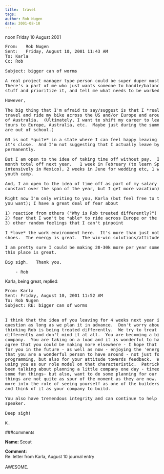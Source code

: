 ```yaml
---
title:  travel 
tags: 
author: Rob Nugen
date: 2001-08-10
---
```


<p class=date>noon Friday 10 August 2001</p>

<pre>
From:	Rob Nugen
Sent:	Friday, August 10, 2001 11:43 AM
To:	Karla
Cc:	Rob

Subject: bigger can of worms

A real project manager type person could be super duper most excellent.
There's a part of me who just wants someone to handle/balance the incoming
stuff and prioritize it, and tell me what needs to be worked on.

However,

The big thing that I'm afraid to say/suggest is that I *really* want to
travel and ride my bike across the US and/or Europe and around the perimeter
of Australia.  (Ultimately, I want to shift my career to leading youth group
tours to Europe, Australia, etc.  Maybe just during the summer, when they
are out of school.)

G3 is not *quite* in a state where I can feel happy leaving it, but I think
it's close.  And I'm not suggesting that I actually leave bye-bye
permanently.

But I am open to the idea of taking time off without pay.  I'm considering a
month total off next year.   1 week in February (to learn Spanish
intensively in Mexico), 2 weeks in June for wedding etc, 1 week in July for
youth camp.

And, I am open to the idea of time off as part of my salary (so $$ stays
constant over the span of the year, but I get more vacation)..

Right now I'm only writing to you, Karla (but feel free to talk to Kevin if
you want); I have a great deal of fear about

1) reaction from others ("Why is Rob treated differently?")
2) fear that I won't be *able* to ride across Europe or the US
3) other random feelings that I can't pinpoint

I *love* the work environment here.  It's more than just not having to wear
shoes.  The energy is great.  The win-win solutions/attitudes are great.

I am pretty sure I could be making 20-30k more per year somewhere else, but
this place is great.

Big sigh.   Thank you.

    - Rob
</pre>

<p>Karla, being great, replied:</p>

<pre>
From: Karla
Sent: Friday, August 10, 2001 11:52 AM
To: Rob Nugen
Subject: RE: bigger can of worms


I think that the idea of you leaving for 4 weeks next year is not out of the
question as long as we plan it in advance.  Don't worry about people
thinking Rob is being treated differently.  We try to treat each person
differently and don't mind it at all.  You are becoming a big part of the
company.  You are taking on a load and it is wonderful to have you here.  I
agree that you could be making more elsewhere - I hope that it will pay off
for you in the future - as well as now - enjoying the 'energy'.  I think
that you are a wonderful person to have around - not just for your
programming, but also for your attitude towards feedback.  We should all be
using you as our role model on that characteristic.  Patrick and I have
been talking about planning a little company one day - timeout.  We might do
some fun things- but also, want to do some planning for our growth so that
things are not quite as spur of the moment as they are now.  I hope you grow
more into the role of seeing yourself as one of the builders of the company
and think of it as your company to build.

You also have tremendous integrity and can continue to help by being a truth
speaker.

Deep sigh!

K.
</pre>

###comments


<p><b>Name:</b> Scout

<p><b>Comment:</b>
<br>Re: letter from Karla, August 10 journal entry<br>
<br>
AWESOME.

